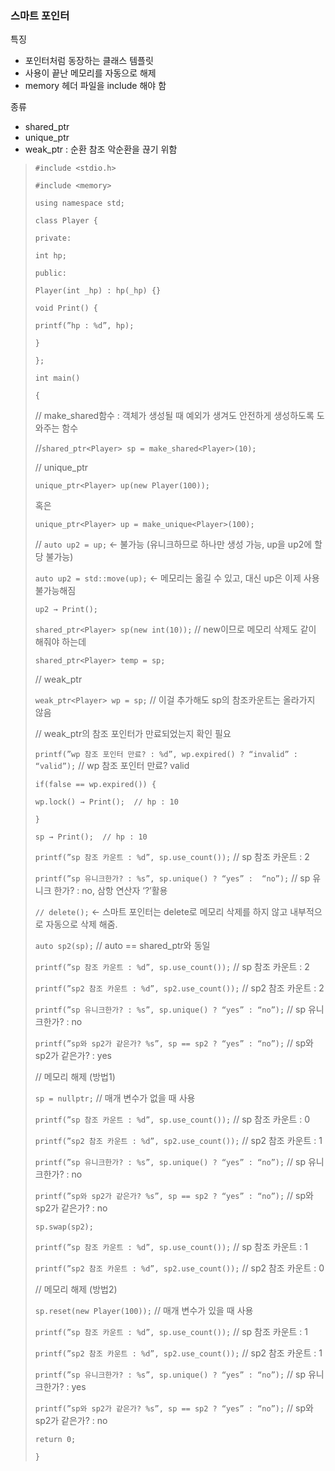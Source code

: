 ### 스마트 포인터

특징

- 포인터처럼 동장하는 클래스 템플릿
- 사용이 끝난 메모리를 자동으로 해제
- memory 헤더 파일을 include 해야 함

종류

- shared_ptr
- unique_ptr
- weak_ptr : 순환 참조 악순환을 끊기 위함

> `#include <stdio.h>`
> 
> 
> `#include <memory>`
> 
> `using namespace std;`
> 
> `class Player {`
> 
> `private:`
> 
> `int hp;`
> 
> `public:`
> 
> `Player(int _hp) : hp(_hp) {}`
> 
> `void Print() {`
> 
> `printf(”hp : %d”, hp);`
> 
> `}`
> 
> `};`
> 
> `int main()`
> 
> `{`
> 
> // make_shared함수 : 객체가 생성될 때 예외가 생겨도 안전하게 생성하도록 도와주는 함수
> 
> //`shared_ptr<Player> sp = make_shared<Player>(10);`
> 
> // unique_ptr
> 
> `unique_ptr<Player> up(new Player(100));`
> 
> 혹은
> 
> `unique_ptr<Player> up = make_unique<Player>(100);`
> 
> // `auto up2 = up;` ← 불가능 (유니크하므로 하나만 생성 가능, up을 up2에 할당 불가능)
> 
> `auto up2 = std::move(up);` ← 메모리는 옮길 수 있고, 대신 up은 이제 사용 불가능해짐
> 
> `up2 → Print();`
> 
> `shared_ptr<Player> sp(new int(10));` // new이므로 메모리 삭제도 같이 해줘야 하는데
> 
> `shared_ptr<Player> temp = sp;`
> 
> // weak_ptr
> 
> `weak_ptr<Player> wp = sp;` // 이걸 추가해도 sp의 참조카운트는 올라가지 않음
> 
> // weak_ptr의 참조 포인터가 만료되었는지 확인 필요
> 
> `printf(”wp 참조 포인터 만료? : %d”, wp.expired() ? “invalid” : “valid”);`  // wp 참조 포인터 만료? valid
> 
> `if(false == wp.expired()) {`
> 
> `wp.lock() → Print();  // hp : 10`
> 
> `}`
> 
> `sp → Print();  // hp : 10`
> 
> `printf(”sp 참조 카운트 : %d”, sp.use_count());`  // sp 참조 카운트 : 2
> 
> `printf(”sp 유니크한가? : %s”, sp.unique() ? “yes” :  “no”);`  // sp 유니크 한가? : no, 삼항 연산자 ‘?’활용
> 
> `// delete();` ← 스마트 포인터는 delete로 메모리 삭제를 하지 않고 내부적으로 자동으로 삭제 해줌.
> 
> `auto sp2(sp);`  // auto == shared_ptr<Player>와 동일
> 
> `printf(”sp 참조 카운트 : %d”, sp.use_count());`  // sp 참조 카운트 : 2
> 
> `printf(”sp2 참조 카운트 : %d”, sp2.use_count());`  // sp2 참조 카운트 : 2
> 
> `printf(”sp 유니크한가? : %s”, sp.unique() ? “yes” : “no”);`  // sp 유니크한가? : no
> 
> `printf(”sp와 sp2가 같은가? %s”, sp == sp2 ? “yes” : “no”);`  // sp와 sp2가 같은가? : yes
> 
> // 메모리 해제 (방법1)
> 
> `sp = nullptr;` // 매개 변수가 없을 때 사용
> 
> `printf(”sp 참조 카운트 : %d”, sp.use_count());`  // sp 참조 카운트 : 0
> 
> `printf(”sp2 참조 카운트 : %d”, sp2.use_count());`  // sp2 참조 카운트 : 1
> 
> `printf(”sp 유니크한가? : %s”, sp.unique() ? “yes” : “no”);`  // sp 유니크한가? : no
> 
> `printf(”sp와 sp2가 같은가? %s”, sp == sp2 ? “yes” : “no”);`  // sp와 sp2가 같은가? : no
> 
> `sp.swap(sp2);`
> 
> `printf(”sp 참조 카운트 : %d”, sp.use_count());`  // sp 참조 카운트 : 1
> 
> `printf(”sp2 참조 카운트 : %d”, sp2.use_count());`  // sp2 참조 카운트 : 0
> 
> // 메모리 해제 (방법2)
> 
> `sp.reset(new Player(100));` // 매개 변수가 있을 때 사용
> 
> `printf(”sp 참조 카운트 : %d”, sp.use_count());`  // sp 참조 카운트 : 1
> 
> `printf(”sp2 참조 카운트 : %d”, sp2.use_count());`  // sp2 참조 카운트 : 1
> 
> `printf(”sp 유니크한가? : %s”, sp.unique() ? “yes” : “no”);`  // sp 유니크한가? : yes
> 
> `printf(”sp와 sp2가 같은가? %s”, sp == sp2 ? “yes” : “no”);`  // sp와 sp2가 같은가? : no
> 
> `return 0;`
> 
> `}`
>